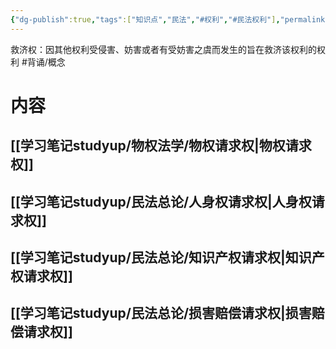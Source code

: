 ```yaml
---
{"dg-publish":true,"tags":["知识点","民法","#权利","#民法权利"],"permalink":"/学习笔记studyup/民法总论/救济权/","dgPassFrontmatter":true,"created":"2024-07-05T16:03:32.566+08:00","updated":"2024-11-13T22:20:42.725+08:00"}
---
```


救济权：因其他权利受侵害、妨害或者有受妨害之虞而发生的旨在救济该权利的权利 #背诵/概念 
# 内容
## [[学习笔记studyup/物权法学/物权请求权\|物权请求权]]
## [[学习笔记studyup/民法总论/人身权请求权\|人身权请求权]]
## [[学习笔记studyup/民法总论/知识产权请求权\|知识产权请求权]]
## [[学习笔记studyup/民法总论/损害赔偿请求权\|损害赔偿请求权]]
